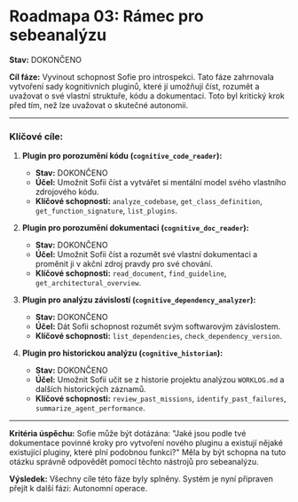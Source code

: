 # Roadmapa 03: Rámec pro sebeanalýzu

**Stav:** DOKONČENO

**Cíl fáze:** Vyvinout schopnost Sofie pro introspekci. Tato fáze zahrnovala vytvoření sady kognitivních pluginů, které jí umožňují číst, rozumět a uvažovat o své vlastní struktuře, kódu a dokumentaci. Toto byl kritický krok před tím, než lze uvažovat o skutečné autonomii.

---

### Klíčové cíle:

1.  **Plugin pro porozumění kódu (`cognitive_code_reader`):**
    *   **Stav:** DOKONČENO
    *   **Účel:** Umožnit Sofii číst a vytvářet si mentální model svého vlastního zdrojového kódu.
    *   **Klíčové schopnosti:** `analyze_codebase`, `get_class_definition`, `get_function_signature`, `list_plugins`.

2.  **Plugin pro porozumění dokumentaci (`cognitive_doc_reader`):**
    *   **Stav:** DOKONČENO
    *   **Účel:** Umožnit Sofii číst a rozumět své vlastní dokumentaci a proměnit ji v akční zdroj pravdy pro své chování.
    *   **Klíčové schopnosti:** `read_document`, `find_guideline`, `get_architectural_overview`.

3.  **Plugin pro analýzu závislostí (`cognitive_dependency_analyzer`):**
    *   **Stav:** DOKONČENO
    *   **Účel:** Dát Sofii schopnost rozumět svým softwarovým závislostem.
    *   **Klíčové schopnosti:** `list_dependencies`, `check_dependency_version`.

4.  **Plugin pro historickou analýzu (`cognitive_historian`):**
    *   **Stav:** DOKONČENO
    *   **Účel:** Umožnit Sofii učit se z historie projektu analýzou `WORKLOG.md` a dalších historických záznamů.
    *   **Klíčové schopnosti:** `review_past_missions`, `identify_past_failures`, `summarize_agent_performance`.

---

**Kritéria úspěchu:** Sofie může být dotázána: "Jaké jsou podle tvé dokumentace povinné kroky pro vytvoření nového pluginu a existují nějaké existující pluginy, které plní podobnou funkci?" Měla by být schopna na tuto otázku správně odpovědět pomocí těchto nástrojů pro sebeanalýzu.

**Výsledek:** Všechny cíle této fáze byly splněny. Systém je nyní připraven přejít k další fázi: Autonomní operace.
